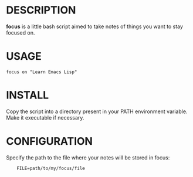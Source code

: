 # DESCRIPTION

**focus** is a little bash script aimed to take notes of things you want to stay focused on.

# USAGE

    focus on "Learn Emacs Lisp"


# INSTALL

Copy the script into a directory present in your PATH environment variable. Make it executable if necessary.

# CONFIGURATION

Specify the path to the file where your notes will be stored in focus:

        FILE=path/to/my/focus/file

